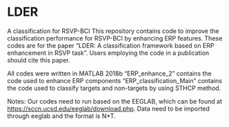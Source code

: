 # LDER
A classification for RSVP-BCI 
This repository contains code to improve the classification performance for RSVP-BCI by 
enhancing ERP features. These codes are for the paper “LDER: A classification framework 
based on ERP enhancement in RSVP task”. Users employing the code in a publication 
should cite this paper. 

All codes were written in MATLAB 2018b 
“ERP_enhance_2” contains the code used to enhance ERP components 
“ERP_classification_Main” contains the code used to classify targets and non-targets by 
using STHCP method. 

Notes: 
Our codes need to run based on the EEGLAB, which can be found at 
https://sccn.ucsd.edu/eeglab/download.php. Data need to be imported through eeglab and 
the format is N*T. 
